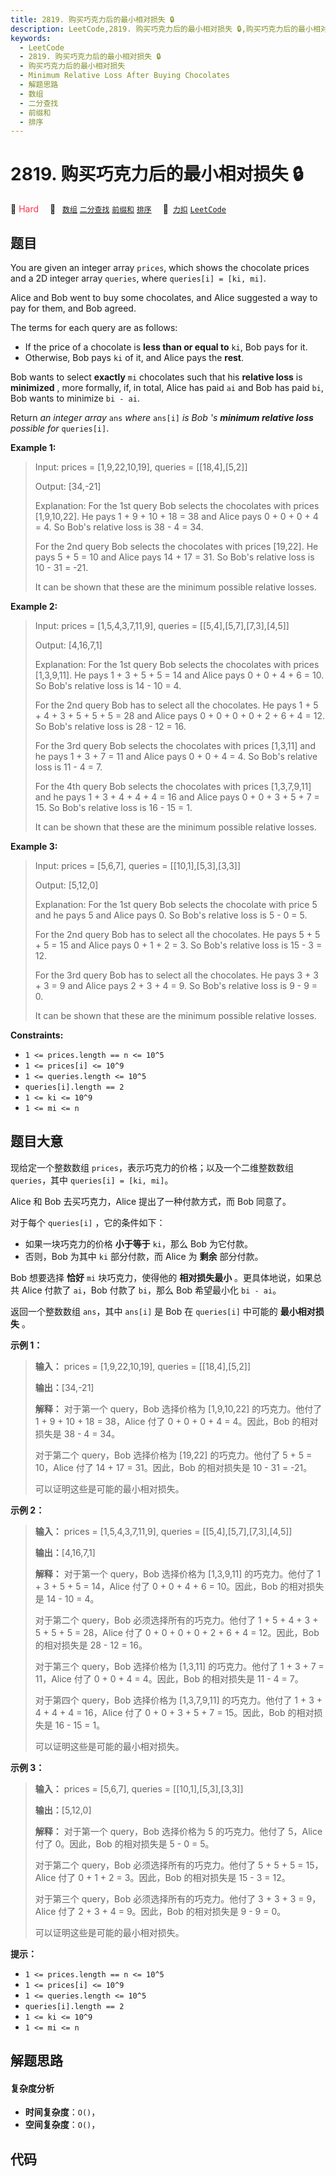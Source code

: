 ```yaml
---
title: 2819. 购买巧克力后的最小相对损失 🔒
description: LeetCode,2819. 购买巧克力后的最小相对损失 🔒,购买巧克力后的最小相对损失,Minimum Relative Loss After Buying Chocolates,解题思路,数组,二分查找,前缀和,排序
keywords:
  - LeetCode
  - 2819. 购买巧克力后的最小相对损失 🔒
  - 购买巧克力后的最小相对损失
  - Minimum Relative Loss After Buying Chocolates
  - 解题思路
  - 数组
  - 二分查找
  - 前缀和
  - 排序
---
```


# 2819. 购买巧克力后的最小相对损失 🔒

🔴 <font color=#ff334b>Hard</font>&emsp; 🔖&ensp; [`数组`](/tag/array.md) [`二分查找`](/tag/binary-search.md) [`前缀和`](/tag/prefix-sum.md) [`排序`](/tag/sorting.md)&emsp; 🔗&ensp;[`力扣`](https://leetcode.cn/problems/minimum-relative-loss-after-buying-chocolates) [`LeetCode`](https://leetcode.com/problems/minimum-relative-loss-after-buying-chocolates)

## 题目

You are given an integer array `prices`, which shows the chocolate prices and
a 2D integer array `queries`, where `queries[i] = [ki, mi]`.

Alice and Bob went to buy some chocolates, and Alice suggested a way to pay
for them, and Bob agreed.

The terms for each query are as follows:

  * If the price of a chocolate is **less than or equal to** `ki`, Bob pays for it.
  * Otherwise, Bob pays `ki` of it, and Alice pays the **rest**.

Bob wants to select **exactly** `mi` chocolates such that his **relative
loss** is **minimized** , more formally, if, in total, Alice has paid `ai` and
Bob has paid `bi`, Bob wants to minimize `bi - ai`.

Return _an integer array_ `ans` _where_ `ans[i]` _is Bob 's **minimum relative
loss** possible for_ `queries[i]`.



**Example 1:**

> Input: prices = [1,9,22,10,19], queries = [[18,4],[5,2]]
> 
> Output: [34,-21]
> 
> Explanation: For the 1st query Bob selects the chocolates with prices [1,9,10,22]. He pays 1 + 9 + 10 + 18 = 38 and Alice pays 0 + 0 + 0 + 4 = 4. So Bob's relative loss is 38 - 4 = 34.
> 
> For the 2nd query Bob selects the chocolates with prices [19,22]. He pays 5 + 5 = 10 and Alice pays 14 + 17 = 31. So Bob's relative loss is 10 - 31 = -21.
> 
> It can be shown that these are the minimum possible relative losses.

**Example 2:**

> Input: prices = [1,5,4,3,7,11,9], queries = [[5,4],[5,7],[7,3],[4,5]]
> 
> Output: [4,16,7,1]
> 
> Explanation: For the 1st query Bob selects the chocolates with prices [1,3,9,11]. He pays 1 + 3 + 5 + 5 = 14 and Alice pays 0 + 0 + 4 + 6 = 10. So Bob's relative loss is 14 - 10 = 4.
> 
> For the 2nd query Bob has to select all the chocolates. He pays 1 + 5 + 4 + 3 + 5 + 5 + 5 = 28 and Alice pays 0 + 0 + 0 + 0 + 2 + 6 + 4 = 12. So Bob's relative loss is 28 - 12 = 16.
> 
> For the 3rd query Bob selects the chocolates with prices [1,3,11] and he pays 1 + 3 + 7 = 11 and Alice pays 0 + 0 + 4 = 4. So Bob's relative loss is 11 - 4 = 7.
> 
> For the 4th query Bob selects the chocolates with prices [1,3,7,9,11] and he pays 1 + 3 + 4 + 4 + 4 = 16 and Alice pays 0 + 0 + 3 + 5 + 7 = 15. So Bob's relative loss is 16 - 15 = 1.
> 
> It can be shown that these are the minimum possible relative losses.

**Example 3:**

> Input: prices = [5,6,7], queries = [[10,1],[5,3],[3,3]]
> 
> Output: [5,12,0]
> 
> Explanation: For the 1st query Bob selects the chocolate with price 5 and he pays 5 and Alice pays 0. So Bob's relative loss is 5 - 0 = 5.
> 
> For the 2nd query Bob has to select all the chocolates. He pays 5 + 5 + 5 = 15 and Alice pays 0 + 1 + 2 = 3. So Bob's relative loss is 15 - 3 = 12.
> 
> For the 3rd query Bob has to select all the chocolates. He pays 3 + 3 + 3 = 9 and Alice pays 2 + 3 + 4 = 9. So Bob's relative loss is 9 - 9 = 0.
> 
> It can be shown that these are the minimum possible relative losses.

**Constraints:**

  * `1 <= prices.length == n <= 10^5`
  * `1 <= prices[i] <= 10^9`
  * `1 <= queries.length <= 10^5`
  * `queries[i].length == 2`
  * `1 <= ki <= 10^9`
  * `1 <= mi <= n`


## 题目大意

现给定一个整数数组 `prices`，表示巧克力的价格；以及一个二维整数数组 `queries`，其中 `queries[i] = [ki, mi]`。

Alice 和 Bob 去买巧克力，Alice 提出了一种付款方式，而 Bob 同意了。

对于每个 `queries[i]` ，它的条件如下：

  * 如果一块巧克力的价格 **小于等于** `ki`，那么 Bob 为它付款。
  * 否则，Bob 为其中 `ki` 部分付款，而 Alice 为 **剩余** 部分付款。

Bob 想要选择 **恰好** `mi` 块巧克力，使得他的 **相对损失最小** 。更具体地说，如果总共 Alice 付款了 `ai`，Bob 付款了
`bi`，那么 Bob 希望最小化 `bi - ai`。

返回一个整数数组 `ans`，其中 `ans[i]` 是 Bob 在 `queries[i]` 中可能的 **最小相对损失** 。



**示例 1：**

> 
> 
> 
> 
> 
> **输入：** prices = [1,9,22,10,19], queries = [[18,4],[5,2]]
> 
> **输出：**[34,-21]
> 
> **解释：** 对于第一个 query，Bob 选择价格为 [1,9,10,22] 的巧克力。他付了 1 + 9 + 10 + 18 = 38，Alice 付了 0 + 0 + 0 + 4 = 4。因此，Bob 的相对损失是 38 - 4 = 34。
> 
> 对于第二个 query，Bob 选择价格为 [19,22] 的巧克力。他付了 5 + 5 = 10，Alice 付了 14 + 17 = 31。因此，Bob 的相对损失是 10 - 31 = -21。
> 
> 可以证明这些是可能的最小相对损失。

**示例 2：**

> 
> 
> 
> 
> 
> **输入：** prices = [1,5,4,3,7,11,9], queries = [[5,4],[5,7],[7,3],[4,5]]
> 
> **输出：**[4,16,7,1]
> 
> **解释：** 对于第一个 query，Bob 选择价格为 [1,3,9,11] 的巧克力。他付了 1 + 3 + 5 + 5 = 14，Alice 付了 0 + 0 + 4 + 6 = 10。因此，Bob 的相对损失是 14 - 10 = 4。
> 
> 对于第二个 query，Bob 必须选择所有的巧克力。他付了 1 + 5 + 4 + 3 + 5 + 5 + 5 = 28，Alice 付了 0 + 0 + 0 + 0 + 2 + 6 + 4 = 12。因此，Bob 的相对损失是 28 - 12 = 16。
> 
> 对于第三个 query，Bob 选择价格为 [1,3,11] 的巧克力。他付了 1 + 3 + 7 = 11，Alice 付了 0 + 0 + 4 = 4。因此，Bob 的相对损失是 11 - 4 = 7。
> 
> 对于第四个 query，Bob 选择价格为 [1,3,7,9,11] 的巧克力。他付了 1 + 3 + 4 + 4 + 4 = 16，Alice 付了 0 + 0 + 3 + 5 + 7 = 15。因此，Bob 的相对损失是 16 - 15 = 1。
> 
> 可以证明这些是可能的最小相对损失。
> 
> 

**示例 3：**

> 
> 
> 
> 
> 
> **输入：** prices = [5,6,7], queries = [[10,1],[5,3],[3,3]]
> 
> **输出：**[5,12,0]
> 
> **解释：** 对于第一个 query，Bob 选择价格为 5 的巧克力。他付了 5，Alice 付了 0。因此，Bob 的相对损失是 5 - 0 = 5。
> 
> 对于第二个 query，Bob 必须选择所有的巧克力。他付了 5 + 5 + 5 = 15，Alice 付了 0 + 1 + 2 = 3。因此，Bob 的相对损失是 15 - 3 = 12。
> 
> 对于第三个 query，Bob 必须选择所有的巧克力。他付了 3 + 3 + 3 = 9，Alice 付了 2 + 3 + 4 = 9。因此，Bob 的相对损失是 9 - 9 = 0。
> 
> 可以证明这些是可能的最小相对损失。
> 
> 



**提示：**

  * `1 <= prices.length == n <= 10^5`
  * `1 <= prices[i] <= 10^9`
  * `1 <= queries.length <= 10^5`
  * `queries[i].length == 2`
  * `1 <= ki <= 10^9`
  * `1 <= mi <= n`


## 解题思路

#### 复杂度分析

- **时间复杂度**：`O()`，
- **空间复杂度**：`O()`，

## 代码

```javascript

```